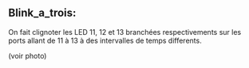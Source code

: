 Blink_a_trois:
--------------

On fait clignoter les LED 11, 12 et 13 branchées respectivements
sur les ports allant de 11 à 13 à des intervalles de temps differents.

(voir photo)
